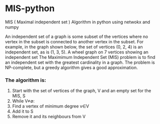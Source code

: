 # MIS-python
MIS ( Maximal independent set ) Algorithm in python using netwokx and numpy

An independent set of a graph is some subset of the vertices where no vertex in the subset is connected to another vertex in the subset. For example, in the graph shown below, the set of vertices (0, 2, 4) is an independent set, as is (1, 3, 5).
A wheel graph on 7 vertices showing an independent set
The Maximimum Independent Set (MIS) problem is to find an independent set with the greatest cardinality in a graph. The problem is NP-complete, but a greedy algorithm gives a good approximation.

### The algorithm is:

1. Start with the set of vertices of the graph, V and an empty set for the MIS, S
2. While V≠∅:
3. Find a vertex of minimum degree v∈V
4. Add it to S
5. Remove it and its neighbours from V
